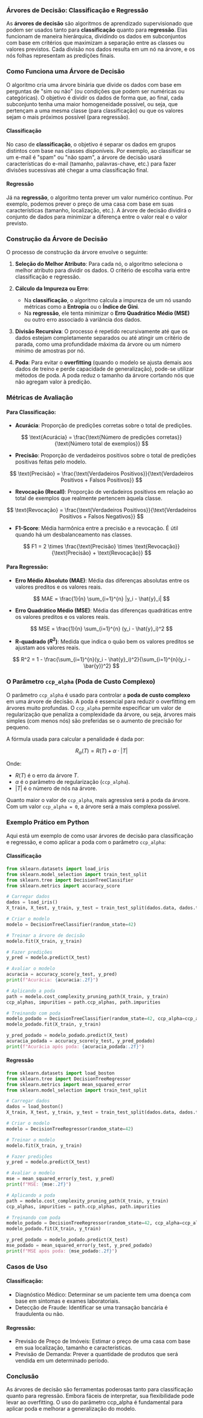 ### Árvores de Decisão: Classificação e Regressão

As **árvores de decisão** são algoritmos de aprendizado supervisionado que podem ser usados tanto para **classificação** quanto para **regressão**. Elas funcionam de maneira hierárquica, dividindo os dados em subconjuntos com base em critérios que maximizam a separação entre as classes ou valores previstos. Cada divisão nos dados resulta em um nó na árvore, e os nós folhas representam as predições finais.

### Como Funciona uma Árvore de Decisão

O algoritmo cria uma árvore binária que divide os dados com base em perguntas de "sim ou não" (ou condições que podem ser numéricas ou categóricas). O objetivo é dividir os dados de forma que, ao final, cada subconjunto tenha uma maior homogeneidade possível, ou seja, que pertençam a uma mesma classe (para classificação) ou que os valores sejam o mais próximos possível (para regressão).

#### Classificação

No caso de **classificação**, o objetivo é separar os dados em grupos distintos com base nas classes disponíveis. Por exemplo, ao classificar se um e-mail é "spam" ou "não spam", a árvore de decisão usará características do e-mail (tamanho, palavras-chave, etc.) para fazer divisões sucessivas até chegar a uma classificação final.

#### Regressão

Já na **regressão**, o algoritmo tenta prever um valor numérico contínuo. Por exemplo, podemos prever o preço de uma casa com base em suas características (tamanho, localização, etc.). A árvore de decisão dividirá o conjunto de dados para minimizar a diferença entre o valor real e o valor previsto.

### Construção da Árvore de Decisão

O processo de construção da árvore envolve o seguinte:

1. **Seleção do Melhor Atributo**: Para cada nó, o algoritmo seleciona o melhor atributo para dividir os dados. O critério de escolha varia entre classificação e regressão.

2. **Cálculo da Impureza ou Erro**: 
    - Na **classificação**, o algoritmo calcula a impureza de um nó usando métricas como a **Entropia** ou o **Índice de Gini**.
    - Na **regressão**, ele tenta minimizar o **Erro Quadrático Médio (MSE)** ou outro erro associado à variância dos dados.

3. **Divisão Recursiva**: O processo é repetido recursivamente até que os dados estejam completamente separados ou até atingir um critério de parada, como uma profundidade máxima da árvore ou um número mínimo de amostras por nó.

4. **Poda**: Para evitar o **overfitting** (quando o modelo se ajusta demais aos dados de treino e perde capacidade de generalização), pode-se utilizar métodos de poda. A poda reduz o tamanho da árvore cortando nós que não agregam valor à predição.

### Métricas de Avaliação

#### Para Classificação:

- **Acurácia**: Proporção de predições corretas sobre o total de predições.
  
$$ \text{Acurácia} = \frac{\text{Número de predições corretas}}{\text{Número total de exemplos}} $$
  
- **Precisão**: Proporção de verdadeiros positivos sobre o total de predições positivas feitas pelo modelo.
  
$$ \text{Precisão} = \frac{\text{Verdadeiros Positivos}}{\text{Verdadeiros Positivos + Falsos Positivos}} $$
  
- **Revocação (Recall)**: Proporção de verdadeiros positivos em relação ao total de exemplos que realmente pertencem àquela classe.
  
$$ \text{Revocação} = \frac{\text{Verdadeiros Positivos}}{\text{Verdadeiros Positivos + Falsos Negativos}} $$
  
- **F1-Score**: Média harmônica entre a precisão e a revocação. É útil quando há um desbalanceamento nas classes.
  
$$ F1 = 2 \times \frac{\text{Precisão} \times \text{Revocação}}{\text{Precisão} + \text{Revocação}} $$

#### Para Regressão:

- **Erro Médio Absoluto (MAE)**: Média das diferenças absolutas entre os valores preditos e os valores reais.
  
$$ MAE = \frac{1}{n} \sum_{i=1}^{n} |y_i - \hat{y}_i| $$

- **Erro Quadrático Médio (MSE)**: Média das diferenças quadráticas entre os valores preditos e os valores reais.
  
$$ MSE = \frac{1}{n} \sum_{i=1}^{n} (y_i - \hat{y}_i)^2 $$

- **R-quadrado ($R^2$)**: Medida que indica o quão bem os valores preditos se ajustam aos valores reais.

$$ R^2 = 1 - \frac{\sum_{i=1}^{n}(y_i - \hat{y}_i)^2}{\sum_{i=1}^{n}(y_i - \bar{y})^2} $$

### O Parâmetro `ccp_alpha` (Poda de Custo Complexo)

O parâmetro `ccp_alpha` é usado para controlar a **poda de custo complexo** em uma árvore de decisão. A poda é essencial para reduzir o overfitting em árvores muito profundas. O `ccp_alpha` permite especificar um valor de regularização que penaliza a complexidade da árvore, ou seja, árvores mais simples (com menos nós) são preferidas se o aumento de precisão for pequeno.

A fórmula usada para calcular a penalidade é dada por:

$$ R_\alpha(T) = R(T) + \alpha \cdot \left|T\right| $$

Onde:

- $R(T)$ é o erro da árvore $T$.
- $\alpha$ é o parâmetro de regularização (`ccp_alpha`).
- $\left|T\right|$ é o número de nós na árvore.

Quanto maior o valor de `ccp_alpha`, mais agressiva será a poda da árvore. Com um valor `ccp_alpha = 0`, a árvore será a mais complexa possível.

### Exemplo Prático em Python

Aqui está um exemplo de como usar árvores de decisão para classificação e regressão, e como aplicar a poda com o parâmetro `ccp_alpha`:

#### Classificação

```python
from sklearn.datasets import load_iris
from sklearn.model_selection import train_test_split
from sklearn.tree import DecisionTreeClassifier
from sklearn.metrics import accuracy_score

# Carregar dados
dados = load_iris()
X_train, X_test, y_train, y_test = train_test_split(dados.data, dados.target, test_size=0.2, random_state=42)

# Criar o modelo
modelo = DecisionTreeClassifier(random_state=42)

# Treinar a árvore de decisão
modelo.fit(X_train, y_train)

# Fazer predições
y_pred = modelo.predict(X_test)

# Avaliar o modelo
acuracia = accuracy_score(y_test, y_pred)
print(f"Acurácia: {acuracia:.2f}")

# Aplicando a poda
path = modelo.cost_complexity_pruning_path(X_train, y_train)
ccp_alphas, impurities = path.ccp_alphas, path.impurities

# Treinando com poda
modelo_podado = DecisionTreeClassifier(random_state=42, ccp_alpha=ccp_alphas[-1])
modelo_podado.fit(X_train, y_train)

y_pred_podado = modelo_podado.predict(X_test)
acuracia_podada = accuracy_score(y_test, y_pred_podado)
print(f"Acurácia após poda: {acuracia_podada:.2f}")
```

#### Regressão
```python
from sklearn.datasets import load_boston
from sklearn.tree import DecisionTreeRegressor
from sklearn.metrics import mean_squared_error
from sklearn.model_selection import train_test_split

# Carregar dados
dados = load_boston()
X_train, X_test, y_train, y_test = train_test_split(dados.data, dados.target, test_size=0.2, random_state=42)

# Criar o modelo
modelo = DecisionTreeRegressor(random_state=42)

# Treinar o modelo
modelo.fit(X_train, y_train)

# Fazer predições
y_pred = modelo.predict(X_test)

# Avaliar o modelo
mse = mean_squared_error(y_test, y_pred)
print(f"MSE: {mse:.2f}")

# Aplicando a poda
path = modelo.cost_complexity_pruning_path(X_train, y_train)
ccp_alphas, impurities = path.ccp_alphas, path.impurities

# Treinando com poda
modelo_podado = DecisionTreeRegressor(random_state=42, ccp_alpha=ccp_alphas[-1])
modelo_podado.fit(X_train, y_train)

y_pred_podado = modelo_podado.predict(X_test)
mse_podado = mean_squared_error(y_test, y_pred_podado)
print(f"MSE após poda: {mse_podado:.2f}")

```

### Casos de Uso
#### Classificação:
- Diagnóstico Médico: Determinar se um paciente tem uma doença com base em sintomas e exames laboratoriais.
- Detecção de Fraude: Identificar se uma transação bancária é fraudulenta ou não.

#### Regressão:
- Previsão de Preço de Imóveis: Estimar o preço de uma casa com base em sua localização, tamanho e características.
- Previsão de Demanda: Prever a quantidade de produtos que será vendida em um determinado período.

### Conclusão
As árvores de decisão são ferramentas poderosas tanto para classificação quanto para regressão. Embora fáceis de interpretar, sua flexibilidade pode levar ao overfitting. O uso do parâmetro ccp_alpha é fundamental para aplicar poda e melhorar a generalização do modelo.
